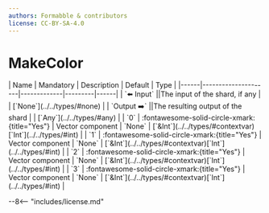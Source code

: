 ```yaml
---
authors: Formabble & contributors
license: CC-BY-SA-4.0
---
```



# MakeColor

<div class="sh-parameters" markdown="1">
| Name | Mandatory | Description | Default | Type |
|------|---------------------|-------------|---------|------|
| `⬅️ Input` ||The input of the shard, if any | | [`None`](../../types/#none) |
| `Output ➡️` ||The resulting output of the shard | | [`Any`](../../types/#any) |
| `0` | :fontawesome-solid-circle-xmark:{title="Yes"}  | Vector component | `None` | [`&Int`](../../types/#contextvar)[`Int`](../../types/#int) |
| `1` | :fontawesome-solid-circle-xmark:{title="Yes"}  | Vector component | `None` | [`&Int`](../../types/#contextvar)[`Int`](../../types/#int) |
| `2` | :fontawesome-solid-circle-xmark:{title="Yes"}  | Vector component | `None` | [`&Int`](../../types/#contextvar)[`Int`](../../types/#int) |
| `3` | :fontawesome-solid-circle-xmark:{title="Yes"}  | Vector component | `None` | [`&Int`](../../types/#contextvar)[`Int`](../../types/#int) |

</div>



--8<-- "includes/license.md"

